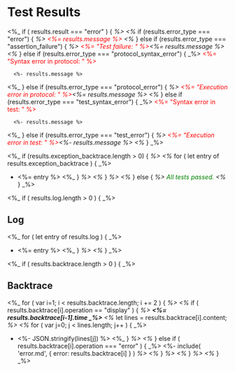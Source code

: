 # Test Results

<%_  if ( results.result === "error" ) { _%>
<%_   if (results.error_type === "error") { _%>
<span style="color: red"><%= results.message %></span>
<%_   } else if (results.error_type === "assertion_failure") { _%>
<span style="color: red"><%= "Test failure: " %></span><%= results.message %>
<%_   } else if (results.error_type === "protocol_syntax_error") { _%>
<span style="color: red"><%= "Syntax error in protocol: " %></span>
```
  <%- results.message %>
```
<%_   } else if (results.error_type === "protocol_error") { _%>
<span style="color: red"><%= "Execution error in protocol: " %></span><%= results.message %>
<%_   } else if (results.error_type === "test_syntax_error") { _%>
<span style="color: red"><%= "Syntax error in test: " %></span>
```
  <%- results.message %>
```
<%_   } else if (results.error_type === "test_error") { _%>
<span style="color: red"><%= "Execution error in test: " %></span><%- results.message %>
<%_   } _%>

<%_   if (results.exception_backtrace.length > 0) { _%>
<%_     for ( let entry of results.exception_backtrace ) { _%>
- <%= entry %>
<%_     } _%>
<%_   } _%>
<%_ } else { _%>
<span style="color: green">All tests passed.</span>
<%_ } _%>

<%_ if ( results.log.length > 0 ) { _%>
## Log
<%_   for ( let entry of results.log ) { _%>
- <%= entry %>
<%_   } _%>
<%_ } _%>

<%_ if ( results.backtrace.length > 0 ) { _%>
## Backtrace
<%_   for ( var i=1; i < results.backtrace.length; i += 2 ) { _%>
<%_     if ( results.backtrace[i].operation == "display" ) { _%>
**<%= results.backtrace[i-1].time _%>**
<%_       let lines = results.backtrace[i].content; _%>
<%_       for ( var j=0; j < lines.length; j++ ) { _%>
- <%- JSON.stringify(lines[j]) %>
<%_       } _%>
<%_     } else if ( results.backtrace[i].operation === "error" ) { _%>
<%- include( 'error.md', { error: results.backtrace[i] } ) _%>
<%_     } _%>
<%_   } _%>
<%_ } _%>
